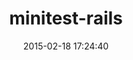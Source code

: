 ---
layout: post
title:  "minitest-rails"
repo:   "blowmage/minitest-rails"
date:   2015-02-18 17:24:40
gemurl: http://blowmage.com/minitest-rails
---